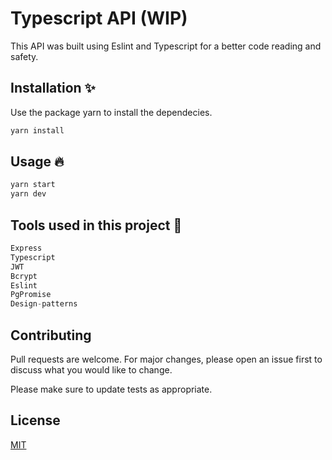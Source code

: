 # Typescript API (WIP)

This API was built using Eslint and Typescript for a better code reading and safety.

## Installation ✨

Use the package yarn to install the dependecies.

```bash
yarn install
```

## Usage 🔥

```javascript
yarn start
yarn dev
```

## Tools used in this project 🍏

```javascript
Express
Typescript
JWT
Bcrypt
Eslint
PgPromise
Design-patterns
```

## Contributing
Pull requests are welcome. For major changes, please open an issue first to discuss what you would like to change.

Please make sure to update tests as appropriate.

## License
[MIT](https://choosealicense.com/licenses/mit/)

